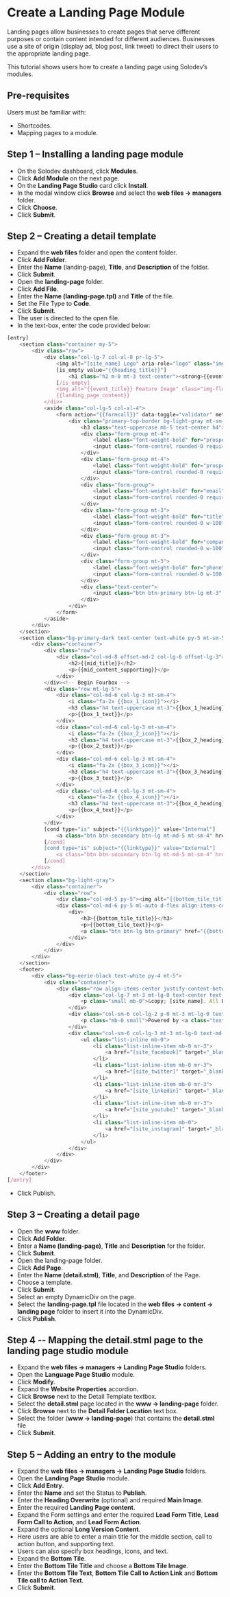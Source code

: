 # Create a Landing Page Module

Landing pages allow businesses to create pages that serve different purposes or contain content intended for different audiences. Businesses use a site of origin (display ad, blog post, link tweet) to direct their users to the appropriate landing page. 

This tutorial shows users how to create a landing page using Solodev’s modules.

## Pre-requisites

Users must be familiar with: 

* Shortcodes. 
* Mapping pages to a module. 

## Step 1 – Installing a landing page module

* On the Solodev dashboard, click **Modules**. 
* Click **Add Module** on the next page.
* On the **Landing Page Studio** card click **Install**. 
* In the modal window click **Browse** and select the **web files -> managers** folder. 
* Click **Choose**. 
* Click **Submit**. 

## Step 2 – Creating a detail template 

* Expand the **web files** folder and open the content folder. 
* Click **Add Folder**. 
* Enter the **Name** (landing-page), **Title**, and **Description** of the folder. 
* Click **Submit**. 
* Open the **landing-page** folder. 
* Click **Add File**. 
* Enter the **Name (landing-page.tpl)** and **Title** of the file. 
* Set the File Type to **Code**. 
* Click **Submit**. 
* The user is directed to the open file. 
* In the text-box, enter the code provided below:
```js
[entry]
	<section class="container my-5">
		<div class="row">
			<div class="col-lg-7 col-xl-8 pr-lg-5">
				<img alt="[site_name] Logo" aria-role="logo" class="img-fluid pb-3 w-250p" src="[site_logo]">
				[is_empty value="{{heading_title}}"]
					<h1 class="h2 m-0 mt-3 text-center"><strong>{{event_title}}</strong></h1>
				[/is_empty]
				<img alt="{{event_title}} Feature Image" class="img-fluid my-5" src="[get_asset_file_url id='{{main_image}}']">
				{{landing_page_content}}
			</div>
			<aside class="col-lg-5 col-xl-4">
				<form action="{{formcall}}" data-toggle="validator" method="post" role="form">
					<div class="primary-top-border bg-light-gray mt-sm-4 mt-md-0 p-5">
						<h3 class="text-uppercase mb-5 text-center h4"><strong>{{formtitle}}</strong></h3>
						<div class="form-group mt-4">
							<label class="font-weight-bold" for="prospect_fname">First Name <span class="text-scarlet">*</span></label>
							<input class="form-control rounded-0 required w-100" id="prospect_fname" name="prospect_fname" type="text">
						</div>
						<div class="form-group mt-4">
							<label class="font-weight-bold" for="prospect_lname">Last Name <span class="text-scarlet">*</span></label>
							<input class="form-control rounded-0 required w-100" id="prospect_lname" name="prospect_lname" type="text">
						</div>
						<div class="form-group">
							<label class="font-weight-bold" for="email">Email <span class="text-scarlet">*</span></label>
							<input class="form-control rounded-0 required w-100" id="email" name="email" type="text">
						</div>
						<div class="form-group mt-3">
							<label class="font-weight-bold" for="title">Title</label>
							<input class="form-control rounded-0 w-100" id="title" name="title" type="text">
						</div>
						<div class="form-group mt-3">
							<label class="font-weight-bold" for="company">Company</label>
							<input class="form-control rounded-0 w-100" id="company" name="company" type="text">
						</div>
						<div class="form-group mt-3">
							<label class="font-weight-bold" for="phone">Phone</label>
							<input class="form-control rounded-0 w-100 mt-1" id="phone" name="phone" type="text">
						</div>
						<div class="text-center">
							<input class="btn btn-primary btn-lg mt-3" type="submit" value="{{formtext}}">
						</div>
					</div>
				</form>
			</aside>
		</div>
	</section>
	<section class="bg-primary-dark text-center text-white py-5 mt-sm-5">
		<div class="container">
			<div class="row">
				<div class="col-md-8 offset-md-2 col-lg-6 offset-lg-3">
					<h2>{{mid_title}}</h2>
					<p>{{mid_content_supporting}}</p>
				</div>
			</div><!-- Begin Fourbox -->
			<div class="row mt-lg-5">
				<div class="col-md-6 col-lg-3 mt-sm-4">
					<i class="fa-2x {{box_1_icon}}"></i>
					<h3 class="h4 text-uppercase mt-3">{{box_1_heading}}</h3>
					<p>{{box_1_text}}</p>
				</div>
				<div class="col-md-6 col-lg-3 mt-sm-4">
					<i class="fa-2x {{box_2_icon}}"></i>
					<h3 class="h4 text-uppercase mt-3">{{box_2_heading}}</h3>
					<p>{{box_2_text}}</p>
				</div>
				<div class="col-md-6 col-lg-3 mt-sm-4">
					<i class="fa-2x {{box_3_icon}}"></i>
					<h3 class="h4 text-uppercase mt-3">{{box_3_heading}}</h3>
					<p>{{box_3_text}}</p>
				</div>
				<div class="col-md-6 col-lg-3 mt-sm-4">
					<i class="fa-2x {{box_4_icon}}"></i>
					<h3 class="h4 text-uppercase mt-3">{{box_4_heading}}</h3>
					<p>{{box_4_text}}</p>
				</div>
			</div>
			[cond type="is" subject="{{linktype}}" value="Internal"]
				<a class="btn btn-secondary btn-lg mt-md-5 mt-sm-4" href="{{internal_page}}">{{mid_content_btn}}</a>
			[/cond]
			[cond type="is" subject="{{linktype}}" value="External"]
				<a class="btn btn-secondary btn-lg mt-md-5 mt-sm-4" href="{{external_page}}">{{mid_content_btn}}</a>
			[/cond]
		</div>
	</section>
	<section class="bg-light-gray">
		<div class="container">
			<div class="row">
				<div class="col-md-5 py-5"><img alt="{{bottom_tile_title}} Image" class="img-fluid" src="[get_asset_file_url id='{{bottom_tile_image}}']"></div>
				<div class="col-md-6 py-5 ml-auto d-flex align-items-center">
					<div>
						<h3>{{bottom_tile_title}}</h3>
						<p>{{bottom_tile_text}}</p>
						<a class="btn btn-lg btn-primary" href="{{bottom_cta_link}}">{{bottom_cta_text}}</a>
					</div>
				</div>
			</div>
		</div>
	</section>
	<footer>
		<div class="bg-eerie-black text-white py-4 mt-5">
			<div class="container">
				<div class="row align-items-center justify-content-between">
					<div class="col-lg-7 mt-3 mt-lg-0 text-center text-md-left">
						<p class="small mb-0">&copy; [site_name]. All Rights Reserved worldwide and across the galaxy. <a class="text-white pl-1" href="/sitemap.stml"><strong><u>Site Map</u></strong></a> <a class="text-white pl-1" href="/privacy-policy.stml"><strong><u>Privacy Policy</u></strong></a></p>
					</div>
					<div class="col-sm-6 col-lg-2 p-0 mt-3 mt-lg-0 text-center">
						<p class="mb-0 small">Powered by <a class="text-white" href="https://www.solodev.com" target="_blank"><u>Solodev CMS</u></a><i class="pointer pl-3 fas fa-chevron-circle-up fa-lg" id="scroll-top"></i></p>
					</div>
					<div class="col-sm-6 col-lg-3 mt-3 mt-lg-0 text-md-right text-center">
						<ul class="list-inline mb-0">
							<li class="list-inline-item mb-0 mr-3">
								<a href="[site_facebook]" target="_blank"><i class="fab fa-lg fa-facebook-f text-orange"></i></a>
							</li>
							<li class="list-inline-item mb-0 mr-3">
								<a href="[site_twitter]" target="_blank"><i class="fab fa-lg fa-twitter text-orange-dark"></i></a>
							</li>
							<li class="list-inline-item mb-0 mr-3">
								<a href="[site_linkedin]" target="_blank"><i class="fab fa-lg fa-linkedin-in text-watermelon"></i></a>
							</li>
							<li class="list-inline-item mb-0 mr-3">
								<a href="[site_youtube]" target="_blank"><i class="fab fa-lg fa-youtube text-rose"></i></a>
							</li>
							<li class="list-inline-item mb-0">
								<a href="[site_instagram]" target="_blank"><i class="fab fa-lg fa-instagram text-primary"></i></a>
							</li>
						</ul>
					</div>
				</div>
			</div>
		</div>
	</footer>
[/entry]
```
* Click Publish. 

## Step 3 – Creating a detail page

* Open the **www** folder. 
* Click **Add Folder**. 
* Enter a **Name (landing-page)**, **Title** and **Description** for the folder.
* Click **Submit**. 
* Open the landing-page folder. 
* Click **Add Page**. 
* Enter the **Name (detail.stml)**, **Title**, and **Description** of the Page. 
* Choose a template.
* Click **Submit**. 
* Select an empty DynamicDiv on the page. 
* Select the **landing-page.tpl**  file located in the **web files -> content -> landing page** folder to insert it into the DynamicDiv. 
* Click **Publish**.  

## Step 4 -- Mapping the detail.stml page to the landing page studio module

* Expand the **web files -> managers -> Landing Page Studio** folders. 
* Open the **Language Page Studio** module. 
* Click **Modify**. 
* Expand the **Website Properties** accordion.
* Click **Browse** next to the Detail Template textbox. 
* Select the **detail.stml** page located in the **www -> landing-page** folder. 
* Click **Browse** next to the **Detail Folder Location** text box. 
* Select the folder (**www -> landing-page**) that contains the **detail.stml** file
* Click **Submit**. 

## Step 5 – Adding an entry to the module

* Expand the **web files -> managers -> Landing Page Studio** folders. 
* Open the **Landing Page Studio** module. 
* Click **Add Entry**. 
* Enter the **Name** and set the Status to **Publish**. 
* Enter the **Heading Overwrite** (optional) and required **Main Image**.
* Enter the required **Landing Page content**.
* Expand the Form settings and enter the required **Lead Form Title**, **Lead Form Call to Action**, and **Lead Form Action**.
* Expand the optional **Long Version Content**. 
* Here users are able to enter a main title for the middle section, call to action button, and supporting text.
* Users can also specify box headings, icons, and text. 
* Expand the **Bottom Tile**. 
* Enter the **Bottom Tile Title** and choose a **Bottom Tile Image**. 
* Enter the **Bottom Tile Text**, **Bottom Tile Call to Action Link** and **Bottom Tile call to Action Text**.
* Click **Submit**.